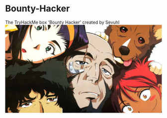 # Bounty-Hacker
The TryHackMe box 'Bounty Hacker' created by Sevuhl
![Alt text](images/9ad38a2cc31d6ae0030c888aca7fe646.jpeg?raw=true "Title")
